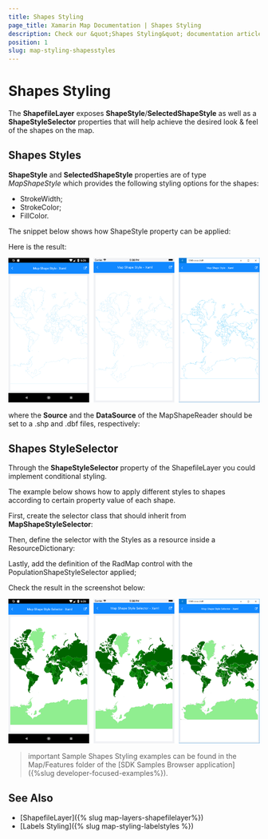 ```yaml
---
title: Shapes Styling
page_title: Xamarin Map Documentation | Shapes Styling
description: Check our &quot;Shapes Styling&quot; documentation article for Telerik Map for Xamarin control.
position: 1
slug: map-styling-shapesstyles
---
```


# Shapes Styling

The **ShapefileLayer** exposes **ShapeStyle**/**SelectedShapeStyle** as well as a **ShapeStyleSelector** properties that will help achieve the desired look &amp; feel of the shapes on the map.

## Shapes Styles

**ShapeStyle** and **SelectedShapeStyle** properties are of type *MapShapeStyle* which provides the following styling options for the shapes:

* StrokeWidth;
* StrokeColor;
* FillColor.

The snippet below shows how ShapeStyle property can be applied:

<snippet id='map-styling-shapeslstyle' />

Here is the result:

![Map Shapes Styling](../images/map_styling_shapestyle.png)

where the **Source** and the **DataSource** of the MapShapeReader should be set to a .shp and .dbf files, respectively:

<snippet id='map-labels-settintsource' />

## Shapes StyleSelector

Through the **ShapeStyleSelector** property of the ShapefileLayer you could implement conditional styling. 

The example below shows how to apply different styles to shapes according to certain property value of each shape.

First, create the selector class that should inherit from **MapShapeStyleSelector**:

<snippet id='map-shapesstyleselector-code' />

Then, define the selector with the Styles as a resource inside a ResourceDictionary:

<snippet id='map-styling-shapeslstyleselector-styles' />

Lastly, add the definition of the RadMap control with the PopulationShapeStyleSelector applied;

<snippet id='map-styling-shapeslstyleselector-xaml' />

Check the result in the screenshot below:

![Map ShapeStyleSelector](../images/map_styling_shapestyleselector.png)

>important Sample Shapes Styling examples can be found in the Map/Features folder of the [SDK Samples Browser application]({%slug developer-focused-examples%}).

## See Also

- [ShapefileLayer]({% slug map-layers-shapefilelayer%})
- [Labels Styling]({% slug map-styling-labelstyles %})
